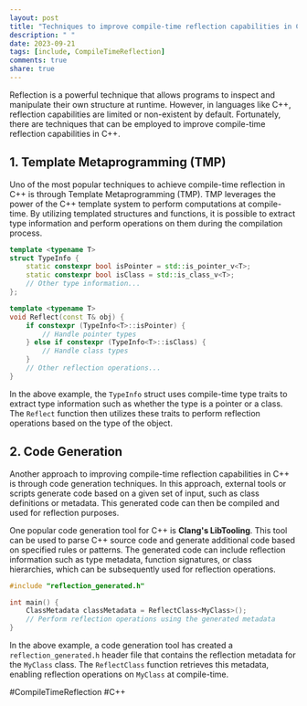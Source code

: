 ```yaml
---
layout: post
title: "Techniques to improve compile-time reflection capabilities in C++."
description: " "
date: 2023-09-21
tags: [include, CompileTimeReflection]
comments: true
share: true
---
```


Reflection is a powerful technique that allows programs to inspect and manipulate their own structure at runtime. However, in languages like C++, reflection capabilities are limited or non-existent by default. Fortunately, there are techniques that can be employed to improve compile-time reflection capabilities in C++.

## 1. Template Metaprogramming (TMP)
Uno of the most popular techniques to achieve compile-time reflection in C++ is through Template Metaprogramming (TMP). TMP leverages the power of the C++ template system to perform computations at compile-time. By utilizing templated structures and functions, it is possible to extract type information and perform operations on them during the compilation process.

```cpp
template <typename T>
struct TypeInfo {
    static constexpr bool isPointer = std::is_pointer_v<T>;
    static constexpr bool isClass = std::is_class_v<T>;
    // Other type information...
};

template <typename T>
void Reflect(const T& obj) {
    if constexpr (TypeInfo<T>::isPointer) {
        // Handle pointer types
    } else if constexpr (TypeInfo<T>::isClass) {
        // Handle class types
    }
    // Other reflection operations...
}
```

In the above example, the `TypeInfo` struct uses compile-time type traits to extract type information such as whether the type is a pointer or a class. The `Reflect` function then utilizes these traits to perform reflection operations based on the type of the object.

## 2. Code Generation
Another approach to improving compile-time reflection capabilities in C++ is through code generation techniques. In this approach, external tools or scripts generate code based on a given set of input, such as class definitions or metadata. This generated code can then be compiled and used for reflection purposes.

One popular code generation tool for C++ is **Clang's LibTooling**. This tool can be used to parse C++ source code and generate additional code based on specified rules or patterns. The generated code can include reflection information such as type metadata, function signatures, or class hierarchies, which can be subsequently used for reflection operations.

```cpp
#include "reflection_generated.h"

int main() {
    ClassMetadata classMetadata = ReflectClass<MyClass>();
    // Perform reflection operations using the generated metadata
}
```

In the above example, a code generation tool has created a `reflection_generated.h` header file that contains the reflection metadata for the `MyClass` class. The `ReflectClass` function retrieves this metadata, enabling reflection operations on `MyClass` at compile-time.

#CompileTimeReflection #C++
